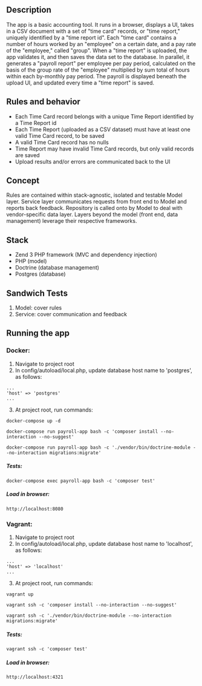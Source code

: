 ## Description
The app is a basic accounting tool.
It runs in a browser, displays a UI, takes in a CSV document with a set of "time card" records, or "time report," uniquely identified by a "time report id". Each "time card" contains a number of hours worked by an "employee" on a certain date, and a pay rate of the "employee," called "group". When a "time report" is uploaded, the app validates it, and then saves the data set to the database. In parallel, it generates a "payroll report" per employee per pay period, calculated on the basis of the group rate of the "employee" multiplied by sum total of hours within each by-monthly pay period. The payroll is displayed beneath the upload UI, and updated every time a "time report" is saved. 

## Rules and behavior
- Each Time Card record belongs with a unique Time Report identified by a Time Report id
- Each Time Report (uploaded as a CSV dataset) must have at least one valid Time Card record, to be saved
- A valid Time Card record has no nulls
- Time Report may have invalid Time Card records, but only valid records are saved
- Upload results and/or errors are communicated back to the UI

## Concept
Rules are contained within stack-agnostic, isolated and testable Model layer. 
Service layer communicates requests from front end to Model and reports back feedback.
Repository is called onto by Model to deal with vendor-specific data layer.
Layers beyond the model (front end, data management) leverage their respective frameworks. 


## Stack
- Zend 3 PHP framework (MVC and dependency injection) 
- PHP (model)
- Doctrine (database management)
- Postgres (database)  


## Sandwich Tests
1. Model: cover rules 
2. Service: cover communication and feedback


## Running the app

### Docker: 
 
1. Navigate to project root
2. In config/autoload/local.php, update database host name to 'postgres', as follows:

```
...
'host' => 'postgres'
...
```

3. At project root, run commands:

```
docker-compose up -d
```
```
docker-compose run payroll-app bash -c 'composer install --no-interaction --no-suggest'
```
```
docker-compose run payroll-app bash -c './vendor/bin/doctrine-module --no-interaction migrations:migrate'
```

##### Tests:
```
docker-compose exec payroll-app bash -c 'composer test'
```

##### Load in browser:  
```
http://localhost:8080
```

### Vagrant:
1. Navigate to project root
2. In config/autoload/local.php, update database host name to 'localhost', as follows:

```
...
'host' => 'localhost'
...
```

3. At project root, run commands:
```
vagrant up
```
```
vagrant ssh -c 'composer install --no-interaction --no-suggest'
```
```
vagrant ssh -c './vendor/bin/doctrine-module --no-interaction migrations:migrate'
```

##### Tests:
```
vagrant ssh -c 'composer test'
```

##### Load in browser:  
```
http://localhost:4321
```

